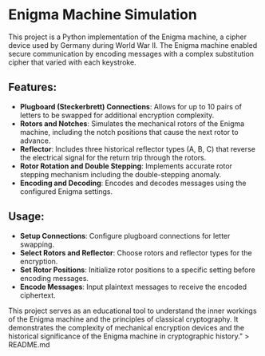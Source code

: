 # Enigma Machine Simulation

This project is a Python implementation of the Enigma machine, a cipher device used by Germany during World War II. The Enigma machine enabled secure communication by encoding messages with a complex substitution cipher that varied with each keystroke.

## Features:
- **Plugboard (Steckerbrett) Connections**: Allows for up to 10 pairs of letters to be swapped for additional encryption complexity.
- **Rotors and Notches**: Simulates the mechanical rotors of the Enigma machine, including the notch positions that cause the next rotor to advance.
- **Reflector**: Includes three historical reflector types (A, B, C) that reverse the electrical signal for the return trip through the rotors.
- **Rotor Rotation and Double Stepping**: Implements accurate rotor stepping mechanism including the double-stepping anomaly.
- **Encoding and Decoding**: Encodes and decodes messages using the configured Enigma settings.

## Usage:
- **Setup Connections**: Configure plugboard connections for letter swapping.
- **Select Rotors and Reflector**: Choose rotors and reflector types for the encryption.
- **Set Rotor Positions**: Initialize rotor positions to a specific setting before encoding messages.
- **Encode Messages**: Input plaintext messages to receive the encoded ciphertext.

This project serves as an educational tool to understand the inner workings of the Enigma machine and the principles of classical cryptography. It demonstrates the complexity of mechanical encryption devices and the historical significance of the Enigma machine in cryptographic history." > README.md
